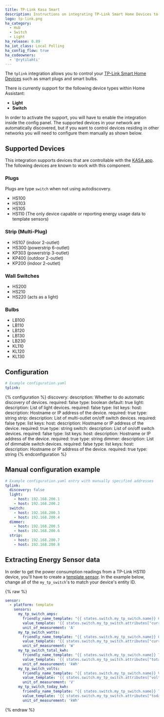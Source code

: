 ```yaml
---
title: TP-Link Kasa Smart
description: Instructions on integrating TP-Link Smart Home Devices to Home Assistant.
logo: tp-link.png
ha_category:
  - Hub
  - Switch
  - Light
ha_release: 0.89
ha_iot_class: Local Polling
ha_config_flow: true
ha_codeowners:
  - '@rytilahti'
---
```


The `tplink` integration allows you to control your [TP-Link Smart Home Devices](https://www.tp-link.com/kasa-smart/) such as smart plugs and smart bulbs.

There is currently support for the following device types within Home Assistant:

- **Light**
- **Switch**

In order to activate the support, you will have to enable the integration inside the config panel.
The supported devices in your network are automatically discovered, but if you want to control devices residing in other networks you will need to configure them manually as shown below.

## Supported Devices

This integration supports devices that are controllable with the [KASA app](https://www.tp-link.com/us/kasa-smart/kasa.html).
The following devices are known to work with this component.

### Plugs

Plugs are type `switch` when not using autodiscovery.

- HS100
- HS103
- HS105
- HS110 (The only device capable or reporting energy usage data to template sensors)

### Strip (Multi-Plug)

- HS107 (indoor 2-outlet)
- HS300 (powerstrip 6-outlet)
- KP303 (powerstrip 3-outlet)
- KP400 (outdoor 2-outlet)
- KP200 (indoor 2-outlet)

### Wall Switches

- HS200
- HS210
- HS220 (acts as a light)

### Bulbs

- LB100
- LB110
- LB120
- LB130
- LB230
- KL110
- KL120
- KL130

## Configuration

```yaml
# Example configuration.yaml
tplink:
```

{% configuration %}
discovery:
  description: Whether to do automatic discovery of devices.
  required: false
  type: boolean
  default: true
light:
  description: List of light devices.
  required: false
  type: list
  keys:
    host:
      description: Hostname or IP address of the device.
      required: true
      type: string
strip:
  description: List of multi-outlet on/off switch devices.
  required: false
  type: list
  keys:
    host:
      description: Hostname or IP address of the device.
      required: true
      type: string
switch:
  description: List of on/off switch devices.
  required: false
  type: list
  keys:
    host:
      description: Hostname or IP address of the device.
      required: true
      type: string
dimmer:
  description: List of dimmable switch devices.
  required: false
  type: list
  keys:
    host:
      description: Hostname or IP address of the device.
      required: true
      type: string
{% endconfiguration %}

## Manual configuration example

```yaml
# Example configuration.yaml entry with manually specified addresses
tplink:
  discovery: false
  light:
    - host: 192.168.200.1
    - host: 192.168.200.2
  switch:
    - host: 192.168.200.3
    - host: 192.168.200.4
  dimmer:
    - host: 192.168.200.5
    - host: 192.168.200.6
  strip:
    - host: 192.168.200.7
    - host: 192.168.200.8
```

## Extracting Energy Sensor data

In order to get the power consumption readings from a TP-Link HS110 device, you'll have to create a [template sensor](/integrations/switch.template/).
In the example below, change all of the `my_tp_switch`'s to match your device's entity ID.

{% raw %}
```yaml
sensor:
  - platform: template
    sensors:
      my_tp_switch_amps:
        friendly_name_template: "{{ states.switch.my_tp_switch.name}} Current"
        value_template: '{{ states.switch.my_tp_switch.attributes["current_a"] | float }}'
        unit_of_measurement: 'A'
      my_tp_switch_watts:
        friendly_name_template: "{{ states.switch.my_tp_switch.name}} Current Consumption"
        value_template: '{{ states.switch.my_tp_switch.attributes["current_power_w"] | float }}'
        unit_of_measurement: 'W'
      my_tp_switch_total_kwh:
        friendly_name_template: "{{ states.switch.my_tp_switch.name}} Total Consumption"
        value_template: '{{ states.switch.my_tp_switch.attributes["total_energy_kwh"] | float }}'
        unit_of_measurement: 'kWh'
      my_tp_switch_volts:
        friendly_name_template: "{{ states.switch.my_tp_switch.name}} Voltage"
        value_template: '{{ states.switch.my_tp_switch.attributes["voltage"] | float }}'
        unit_of_measurement: 'V'
      my_tp_switch_today_kwh:
        friendly_name_template: "{{ states.switch.my_tp_switch.name}} Today's Consumption"
        value_template: '{{ states.switch.my_tp_switch.attributes["today_energy_kwh"] | float }}'
        unit_of_measurement: 'kWh'
```
{% endraw %}
